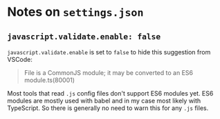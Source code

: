 # Notes on `settings.json`

## `javascript.validate.enable: false`

`javascript.validate.enable` is set to `false` to hide this suggestion from VSCode:

> File is a CommonJS module; it may be converted to an ES6 module.ts(80001)

Most tools that read `.js` config files don't support ES6 modules yet. ES6 modules are mostly used with babel and in my case most likely with TypeScript. So there is generally no need to warn this for any `.js` files.

